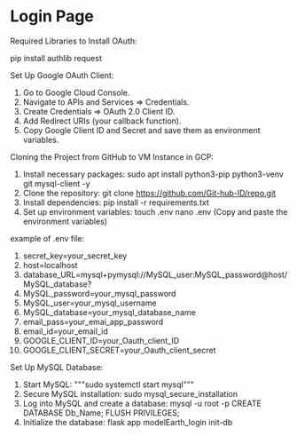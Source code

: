 # Login Page
Required Libraries to Install OAuth:

pip install authlib request

Set Up Google OAuth Client:

 1. Go to Google Cloud Console.
 2. Navigate to APIs and Services ⇒ Credentials.
 3. Create Credentials ⇒ OAuth 2.0 Client ID.
 4. Add Redirect URIs (your callback function).
 5. Copy Google Client ID and Secret and save them as environment variables.

Cloning the Project from GitHub to VM Instance in GCP:

 1. Install necessary packages:
    sudo apt install python3-pip python3-venv git mysql-client -y
 2. Clone the repository:
    git clone https://github.com/Git-hub-ID/repo.git
 3. Install dependencies:
    pip install -r requirements.txt
 4. Set up environment variables:
    touch .env
    nano .env
    (Copy and paste the environment variables)  

example of .env file:

1. secret_key=your_secret_key
2. host=localhost
3. database_URL=mysql+pymysql://MySQL_user:MySQL_password@host/MySQL_database?
4. MySQL_password=your_mysql_password
5. MySQL_user=your_mysql_username
6. MySQL_database=your_mysql_database_name
7. email_pass=your_emai_app_password
8. email_id=your_email_id
9. GOOGLE_CLIENT_ID=your_Oauth_client_ID
10. GOOGLE_CLIENT_SECRET=your_Oauth_client_secret
    
Set Up MySQL Database:

 1. Start MySQL:
    """sudo systemctl start mysql"""
 2. Secure MySQL installation:
    sudo mysql_secure_installation
 3. Log into MySQL and create a database:
    mysql -u root -p
    CREATE DATABASE Db_Name;
    FLUSH PRIVILEGES;
 4. Initialize the database:
    flask app modelEarth_login init-db
